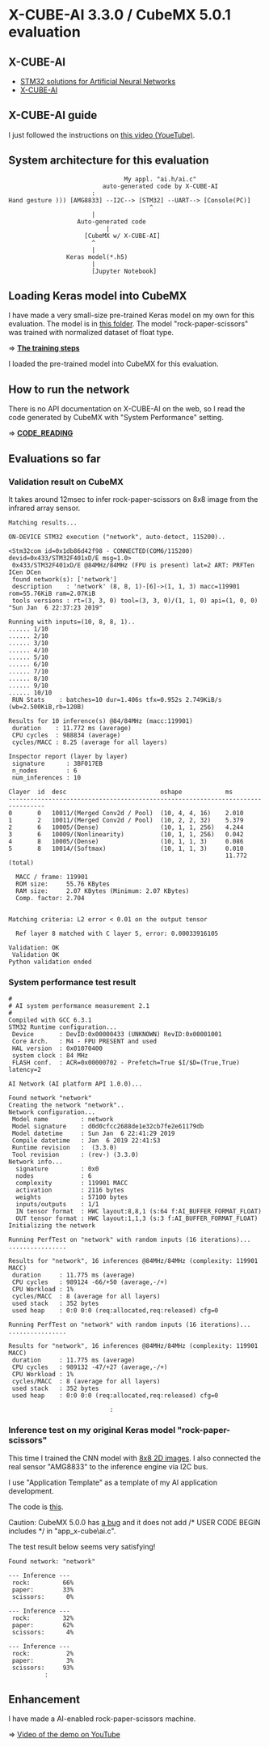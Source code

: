 # X-CUBE-AI 3.3.0 / CubeMX 5.0.1 evaluation

## X-CUBE-AI

- [STM32 solutions for Artificial Neural Networks](https://www.st.com/content/st_com/en/stm32-ann.html)
- [X-CUBE-AI](https://www.st.com/en/embedded-software/x-cube-ai.html)

## X-CUBE-AI guide

I just followed the instructions on [this video (YoueTube)](https://www.youtube.com/watch?v=grgNXdkmzzQ&list=PLnMKNibPkDnG9IC5Nl9vJg1CKMAO1kODW&t=141s&index=2).

## System architecture for this evaluation

```
                                My appl. "ai.h/ai.c"
                          auto-generated code by X-CUBE-AI
				       :
Hand gesture ))) [AMG8833] --I2C--> [STM32] --UART--> [Console(PC)]
                                       ^
				       |
			       Auto-generated code
			               |
		             [CubeMX w/ X-CUBE-AI]
				       ^
				       |
				Keras model(*.h5)
				       |
		    	       [Jupyter Notebook]
```

## Loading Keras model into CubeMX

I have made a very small-size pre-trained Keras model on my own for this evaluation. The model is in [this folder](../Thermography/tensorflow). The model "rock-paper-scissors" was trained with normalized dataset of float type.

=> **[The training steps](https://github.com/araobp/stm32-mcu/tree/master/NUCLEO-F401RE/Thermography)**

I loaded the pre-trained model into CubeMX for this evaluation.

## How to run the network

There is no API documentation on X-CUBE-AI on the web, so I read the code generated by CubeMX with "System Performance" setting.

=> **[CODE_READING](CODE_READING.md)**

## Evaluations so far

### Validation result on CubeMX

It takes around 12msec to infer rock-paper-scissors on 8x8 image from the infrared array sensor.

```
Matching results...

ON-DEVICE STM32 execution ("network", auto-detect, 115200)..

<Stm32com id=0x1db86d42f98 - CONNECTED(COM6/115200) devid=0x433/STM32F401xD/E msg=1.0>
 0x433/STM32F401xD/E @84MHz/84MHz (FPU is present) lat=2 ART: PRFTen ICen DCen
 found network(s): ['network']
 description    : 'network' (8, 8, 1)-[6]->(1, 1, 3) macc=119901 rom=55.76KiB ram=2.07KiB
 tools versions : rt=(3, 3, 0) tool=(3, 3, 0)/(1, 1, 0) api=(1, 0, 0) "Sun Jan  6 22:37:23 2019"

Running with inputs=(10, 8, 8, 1)..
...... 1/10
...... 2/10
...... 3/10
...... 4/10
...... 5/10
...... 6/10
...... 7/10
...... 8/10
...... 9/10
...... 10/10
 RUN Stats    : batches=10 dur=1.406s tfx=0.952s 2.749KiB/s (wb=2.500KiB,rb=120B)

Results for 10 inference(s) @84/84MHz (macc:119901)
 duration    : 11.772 ms (average)
 CPU cycles  : 988834 (average)
 cycles/MACC : 8.25 (average for all layers)

Inspector report (layer by layer)
 signature      : 3BF017EB
 n_nodes        : 6
 num_inferences : 10

Clayer  id  desc                          oshape            ms        
--------------------------------------------------------------------------------
0       0   10011/(Merged Conv2d / Pool)  (10, 4, 4, 16)    2.010     
1       2   10011/(Merged Conv2d / Pool)  (10, 2, 2, 32)    5.379     
2       6   10005/(Dense)                 (10, 1, 1, 256)   4.244     
3       6   10009/(Nonlinearity)          (10, 1, 1, 256)   0.042     
4       8   10005/(Dense)                 (10, 1, 1, 3)     0.086     
5       8   10014/(Softmax)               (10, 1, 1, 3)     0.010     
                                                            11.772 (total)

  MACC / frame: 119901
  ROM size:     55.76 KBytes
  RAM size:     2.07 KBytes (Minimum: 2.07 KBytes)
  Comp. factor: 2.704


Matching criteria: L2 error < 0.01 on the output tensor

  Ref layer 8 matched with C layer 5, error: 0.00033916105

Validation: OK
 Validation OK
Python validation ended
```

### System performance test result

```
#
# AI system performance measurement 2.1
#
Compiled with GCC 6.3.1
STM32 Runtime configuration...
 Device       : DevID:0x00000433 (UNKNOWN) RevID:0x00001001
 Core Arch.   : M4 - FPU PRESENT and used
 HAL version  : 0x01070400
 system clock : 84 MHz
 FLASH conf.  : ACR=0x00000702 - Prefetch=True $I/$D=(True,True) latency=2

AI Network (AI platform API 1.0.0)...

Found network "network"
Creating the network "network"..
Network configuration...
 Model name         : network
 Model signature    : d0d0cfcc2688de1e32cb7fe2e61179db
 Model datetime     : Sun Jan  6 22:41:29 2019
 Compile datetime   : Jan  6 2019 22:41:53
 Runtime revision   :  (3.3.0)
 Tool revision      : (rev-) (3.3.0)
Network info...
  signature         : 0x0
  nodes             : 6
  complexity        : 119901 MACC
  activation        : 2116 bytes
  weights           : 57100 bytes
  inputs/outputs    : 1/1
  IN tensor format  : HWC layout:8,8,1 (s:64 f:AI_BUFFER_FORMAT_FLOAT)
  OUT tensor format : HWC layout:1,1,3 (s:3 f:AI_BUFFER_FORMAT_FLOAT)
Initializing the network

Running PerfTest on "network" with random inputs (16 iterations)...
................

Results for "network", 16 inferences @84MHz/84MHz (complexity: 119901 MACC)
 duration     : 11.775 ms (average)
 CPU cycles   : 989124 -66/+50 (average,-/+)
 CPU Workload : 1%
 cycles/MACC  : 8 (average for all layers)
 used stack   : 352 bytes
 used heap    : 0:0 0:0 (req:allocated,req:released) cfg=0

Running PerfTest on "network" with random inputs (16 iterations)...
................

Results for "network", 16 inferences @84MHz/84MHz (complexity: 119901 MACC)
 duration     : 11.775 ms (average)
 CPU cycles   : 989132 -47/+27 (average,-/+)
 CPU Workload : 1%
 cycles/MACC  : 8 (average for all layers)
 used stack   : 352 bytes
 used heap    : 0:0 0:0 (req:allocated,req:released) cfg=0
 
                            :
```

### Inference test on my original Keras model "rock-paper-scissors"

This time I trained the CNN model with [8x8 2D images](../Thermography/thermography/data). I also connected the real sensor "AMG8833" to the inference engine via I2C bus.

I use "Application Template" as a template of my AI application development.

The code is [this](https://github.com/araobp/stm32-mcu/tree/master/NUCLEO-F401RE/AI/AI_THERMOGRAPHY).

Caution: CubeMX 5.0.0 has [a bug](https://community.st.com/s/question/0D50X0000AAJ0Q5SQL/autogenerated-code-does-not-seem-to-work-on-truestudio-correctly) and it does not add /* USER CODE BEGIN includes */ in "app_x-cube\ai.c".

The test result below seems very satisfying!

```
Found network: "network"

--- Inference ---
 rock:         66%
 paper:        33%
 scissors:      0%

--- Inference ---
 rock:         32%
 paper:        62%
 scissors:      4%
 
--- Inference ---
 rock:          2%
 paper:         3%
 scissors:     93%
          :

```

## Enhancement

I have made a AI-enabled rock-paper-scissors machine.

=> [Video of the demo on YouTube](https://youtu.be/d6OYSllaVEs)

